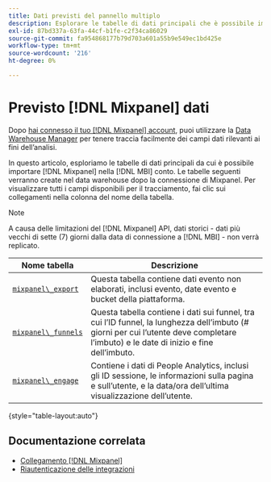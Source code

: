 ```yaml
---
title: Dati previsti del pannello multiplo
description: Esplorare le tabelle di dati principali che è possibile importare da Mixpanel nel [!DNL MBI] conto.
exl-id: 87bd337a-63fa-44cf-b1fe-c2f34ca86029
source-git-commit: fa954868177b79d703a601a55b9e549ec1bd425e
workflow-type: tm+mt
source-wordcount: '216'
ht-degree: 0%

---
```


# Previsto [!DNL Mixpanel] dati

Dopo [hai connesso il tuo [!DNL Mixpanel] account](../integrations/mixpanel.md), puoi utilizzare la [Data Warehouse Manager](../../../data-analyst/data-warehouse-mgr/tour-dwm.md) per tenere traccia facilmente dei campi dati rilevanti ai fini dell’analisi.

In questo articolo, esploriamo le tabelle di dati principali da cui è possibile importare [!DNL Mixpanel] nella [!DNL MBI] conto. Le tabelle seguenti verranno create nel data warehouse dopo la connessione di Mixpanel. Per visualizzare tutti i campi disponibili per il tracciamento, fai clic sui collegamenti nella colonna del nome della tabella.

>[!NOTE]
>
>A causa delle limitazioni del [!DNL Mixpanel] API, dati storici - dati più vecchi di sette (7) giorni dalla data di connessione a [!DNL MBI] - non verrà replicato.

| **Nome tabella** | **Descrizione** |
|-----|-----|
| [`mixpanel\_export`](https://mixpanel.com/docs/api-documentation/exporting-raw-data-you-inserted-into-mixpanel#datafeed) | Questa tabella contiene dati evento non elaborati, inclusi evento, date evento e bucket della piattaforma. |
| [`mixpanel\_funnels`](https://mixpanel.com/docs/api-documentation/data-export-api#funnels-default) | Questa tabella contiene i dati sui funnel, tra cui l’ID funnel, la lunghezza dell’imbuto (# giorni per cui l’utente deve completare l’imbuto) e le date di inizio e fine dell’imbuto. |
| [`mixpanel\_engage`](https://mixpanel.com/docs/api-documentation/data-export-api#engage-default) | Contiene i dati di People Analytics, inclusi gli ID sessione, le informazioni sulla pagina e sull’utente, e la data/ora dell’ultima visualizzazione dell’utente. |

{style=&quot;table-layout:auto&quot;}

## Documentazione correlata

* [Collegamento [!DNL Mixpanel]](../integrations/mixpanel.md)
* [Riautenticazione delle integrazioni](https://experienceleague.adobe.com/docs/commerce-knowledge-base/kb/how-to/mbi-reauthenticating-integrations.html?lang=en)
